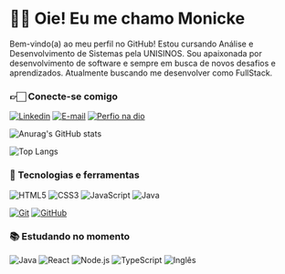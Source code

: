 # 👋🏻 Oie! Eu me chamo Monicke

Bem-vindo(a) ao meu perfil no GitHub! Estou cursando Análise e Desenvolvimento de Sistemas pela UNISINOS. Sou apaixonada por desenvolvimento de software e sempre em busca de novos desafios e aprendizados. Atualmente buscando me desenvolver como FullStack.

### 👉🏻 Conecte-se comigo

[![Linkedin](https://img.shields.io/badge/-Linkedin-FFC0CB?style=for-the-badge)](https://www.linkedin.com/in/monicke-cunha/)
[![E-mail](https://img.shields.io/badge/-Email-FFC0CB?style=for-the-badge&logo=microsoft-outlook&logoColor=E94D5F)](mailto:monicke.oliveira20@gmail.com)
[![Perfio na dio](https://img.shields.io/badge/-Meu%20Perfil%20na%20DIO-FFC0CB?style=for-the-badge)](https://web.dio.me/users/monicke_oliveira20)

![Anurag's GitHub stats](https://github-readme-stats.vercel.app/api?username=monickecunha&show_icons=true&theme=dracula)

![Top Langs](https://github-readme-stats.vercel.app/api/top-langs/?username=monickecunha&layout=compact&theme=dracula)

### 🚀 Tecnologias e ferramentas 
![HTML5](https://img.shields.io/badge/HTML5-000?style=for-the-badge&logo=html5&logoColor=30A3DC)
![CSS3](https://img.shields.io/badge/CSS3-000?style=for-the-badge&logo=css&logoColor=E94D5F)
![JavaScript](https://img.shields.io/badge/JavaScript-000?style=for-the-badge&logo=javascript&logoColor=F0DB4F)
![Java](https://img.shields.io/badge/Java-000?style=for-the-badge&logo=java&logoColor=30A3DC)

[![Git](https://img.shields.io/badge/Git-000?style=for-the-badge&logo=git&logoColor=E94D5F)]()
[![GitHub](https://img.shields.io/badge/GitHub-000?style=for-the-badge&logo=github&logoColor=30A3DC)]()

### 📚 Estudando no momento
![Java](https://img.shields.io/badge/Java-D3D3D3?style=for-the-badge&logo=java&logoColor=30A3DC)
![React](https://img.shields.io/badge/React-D3D3D3?style=for-the-badge&logo=react&logoColor=61DAFB)
![Node.js](https://img.shields.io/badge/Node.js-D3D3D3?style=for-the-badge&logo=node.js&logoColor=339933)
![TypeScript](https://img.shields.io/badge/TypeScript-D3D3D3?style=for-the-badge&logo=typescript&logoColor=3178C6)
![Inglês](https://img.shields.io/badge/Inglês-D3D3D3?style=for-the-badge&logoColor=30A3DC)
